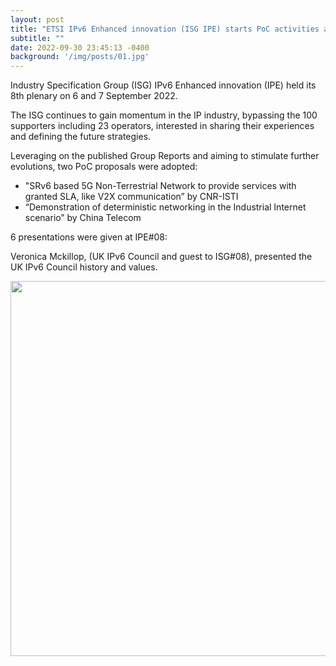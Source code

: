 ```yaml
---
layout: post
title: "ETSI IPv6 Enhanced innovation (ISG IPE) starts PoC activities at IPE#08"
subtitle: ""
date: 2022-09-30 23:45:13 -0400
background: '/img/posts/01.jpg'
---
```


Industry Specification Group (ISG) IPv6 Enhanced innovation (IPE) held its 8th plenary on 6 and 7 September 2022.

The ISG continues to gain momentum in the IP industry, bypassing the 100 supporters including 23 operators, interested in sharing their experiences and defining the future strategies.

Leveraging on the published Group Reports and aiming to stimulate further evolutions, two PoC proposals were adopted:

- "SRv6 based 5G Non-Terrestrial Network to provide services with granted SLA, like V2X communication” by CNR-ISTI
- “Demonstration of deterministic networking in the Industrial Internet scenario” by China Telecom

6 presentations were given at IPE#08:

Veronica Mckillop, (UK IPv6 Council and guest to ISG#08), presented the UK IPv6 Council history and values.

<p align="center">
  <img style="width:600px;max-width:100%" src="/ipe/img/posts/Blog-IPE.png">
</p>